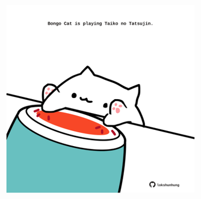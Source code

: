 <!-- built at 15/03/2024, 21:00:38 UTC -->
<p align="center">
  <img width="500" height="500" src="./ReadmeImage.svg">
</p>
